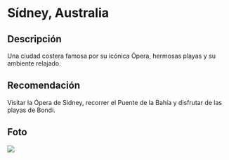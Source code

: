 # Sídney, Australia
## Descripción  
Una ciudad costera famosa por su icónica Ópera, hermosas playas y su ambiente relajado.
## Recomendación  
Visitar la Ópera de Sídney, recorrer el Puente de la Bahía y disfrutar de las playas de Bondi.
## Foto  
![](https://www.expocihachub.com/img/blog/vista-exterior-nocturna-opera-de-sydney-aniversario-construcc-opera-sydney.jpeg)